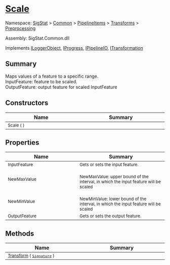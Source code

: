# [Scale](./Scale.md)

Namespace: [SigStat]() > [Common](./../../../README.md) > [PipelineItems]() > [Transforms]() > [Preprocessing](./README.md)

Assembly: SigStat.Common.dll

Implements [ILoggerObject](./../../../ILoggerObject.md), [IProgress](./../../../Helpers/IProgress.md), [IPipelineIO](./../../../Pipeline/IPipelineIO.md), [ITransformation](./../../../ITransformation.md)

## Summary
Maps values of a feature to a specific range.  <br>InputFeature: feature to be scaled.<br>OutputFeature: output feature for scaled InputFeature

## Constructors

| Name<div><a href="#"><img width=400></a></div> | Summary<div><a href="#"><img width=475></a></div> | 
| --- | --- | 
| <sub>Scale (  )</sub>| <sub></sub>| 


## Properties

| Name<div><a href="#"><img width=400></a></div> | Summary<div><a href="#"><img width=475></a></div> | 
| --- | --- | 
| <sub>InputFeature</sub>| <sub>Gets or sets the input feature.</sub>| 
| <sub>NewMaxValue</sub>| <sub><br>NewMaxValue: upper bound of the interval, in which the input feature will be scaled</sub>| 
| <sub>NewMinValue</sub>| <sub><br>NewMinValue: lower bound of the interval, in which the input feature will be scaled</sub>| 
| <sub>OutputFeature</sub>| <sub>Gets or sets the output feature.</sub>| 


## Methods

| Name<div><a href="#"><img width=400></a></div> | Summary<div><a href="#"><img width=475></a></div> | 
| --- | --- | 
| <sub>[Transform](./Methods/Scale-100663855.md) ( [`Signature`](./../../../Signature.md) )</sub>| <sub></sub>| 


